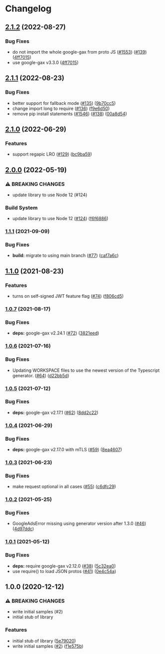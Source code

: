 # Changelog

## [2.1.2](https://github.com/googleapis/nodejs-web-security-scanner/compare/v2.1.1...v2.1.2) (2022-08-27)


### Bug Fixes

* do not import the whole google-gax from proto JS ([#1553](https://github.com/googleapis/nodejs-web-security-scanner/issues/1553)) ([#139](https://github.com/googleapis/nodejs-web-security-scanner/issues/139)) ([4ff7015](https://github.com/googleapis/nodejs-web-security-scanner/commit/4ff701583b66f1f7f80b9c9ab2b2445549a6c81f))
* use google-gax v3.3.0 ([4ff7015](https://github.com/googleapis/nodejs-web-security-scanner/commit/4ff701583b66f1f7f80b9c9ab2b2445549a6c81f))

## [2.1.1](https://github.com/googleapis/nodejs-web-security-scanner/compare/v2.1.0...v2.1.1) (2022-08-23)


### Bug Fixes

* better support for fallback mode ([#135](https://github.com/googleapis/nodejs-web-security-scanner/issues/135)) ([9b70cc5](https://github.com/googleapis/nodejs-web-security-scanner/commit/9b70cc5a238bdf595a0dd05244662e60156de8d1))
* change import long to require ([#136](https://github.com/googleapis/nodejs-web-security-scanner/issues/136)) ([f9e6d50](https://github.com/googleapis/nodejs-web-security-scanner/commit/f9e6d502b1b5c7e47e349dc8569d61853524c519))
* remove pip install statements ([#1546](https://github.com/googleapis/nodejs-web-security-scanner/issues/1546)) ([#138](https://github.com/googleapis/nodejs-web-security-scanner/issues/138)) ([00a8d54](https://github.com/googleapis/nodejs-web-security-scanner/commit/00a8d549df6e346b202e8ea674642769a08cead5))

## [2.1.0](https://github.com/googleapis/nodejs-web-security-scanner/compare/v2.0.0...v2.1.0) (2022-06-29)


### Features

* support regapic LRO ([#129](https://github.com/googleapis/nodejs-web-security-scanner/issues/129)) ([bc9ba59](https://github.com/googleapis/nodejs-web-security-scanner/commit/bc9ba59369cf1945d1352076c01a2139e8d3c1ce))

## [2.0.0](https://github.com/googleapis/nodejs-web-security-scanner/compare/v1.1.1...v2.0.0) (2022-05-19)


### ⚠ BREAKING CHANGES

* update library to use Node 12 (#124)

### Build System

* update library to use Node 12 ([#124](https://github.com/googleapis/nodejs-web-security-scanner/issues/124)) ([f6f6886](https://github.com/googleapis/nodejs-web-security-scanner/commit/f6f6886ac002dbc95b248bdab22c6d6f1fa28ba2))

### [1.1.1](https://www.github.com/googleapis/nodejs-web-security-scanner/compare/v1.1.0...v1.1.1) (2021-09-09)


### Bug Fixes

* **build:** migrate to using main branch ([#77](https://www.github.com/googleapis/nodejs-web-security-scanner/issues/77)) ([caf7a6c](https://www.github.com/googleapis/nodejs-web-security-scanner/commit/caf7a6c7b28c5bc2346edbf5051c991c9ee8f62e))

## [1.1.0](https://www.github.com/googleapis/nodejs-web-security-scanner/compare/v1.0.7...v1.1.0) (2021-08-23)


### Features

* turns on self-signed JWT feature flag ([#74](https://www.github.com/googleapis/nodejs-web-security-scanner/issues/74)) ([f806cd5](https://www.github.com/googleapis/nodejs-web-security-scanner/commit/f806cd5c38d8a04927fb3b57199cd425d5beb9b3))

### [1.0.7](https://www.github.com/googleapis/nodejs-web-security-scanner/compare/v1.0.6...v1.0.7) (2021-08-17)


### Bug Fixes

* **deps:** google-gax v2.24.1 ([#72](https://www.github.com/googleapis/nodejs-web-security-scanner/issues/72)) ([3821eed](https://www.github.com/googleapis/nodejs-web-security-scanner/commit/3821eed56dc35cd476ce8042cdb18792cd9f0821))

### [1.0.6](https://www.github.com/googleapis/nodejs-web-security-scanner/compare/v1.0.5...v1.0.6) (2021-07-16)


### Bug Fixes

* Updating WORKSPACE files to use the newest version of the Typescript generator. ([#64](https://www.github.com/googleapis/nodejs-web-security-scanner/issues/64)) ([d22bb5d](https://www.github.com/googleapis/nodejs-web-security-scanner/commit/d22bb5d52449ee2329f603d2b7c5667e4a74a7f6))

### [1.0.5](https://www.github.com/googleapis/nodejs-web-security-scanner/compare/v1.0.4...v1.0.5) (2021-07-12)


### Bug Fixes

* **deps:** google-gax v2.17.1 ([#62](https://www.github.com/googleapis/nodejs-web-security-scanner/issues/62)) ([8dd2c22](https://www.github.com/googleapis/nodejs-web-security-scanner/commit/8dd2c2291b9cec0d3d2e0af39f44768293037d5c))

### [1.0.4](https://www.github.com/googleapis/nodejs-web-security-scanner/compare/v1.0.3...v1.0.4) (2021-06-29)


### Bug Fixes

* **deps:** google-gax v2.17.0 with mTLS ([#59](https://www.github.com/googleapis/nodejs-web-security-scanner/issues/59)) ([8ea4607](https://www.github.com/googleapis/nodejs-web-security-scanner/commit/8ea4607ee57ab7e876ec2d16a9e32f83b600a5e1))

### [1.0.3](https://www.github.com/googleapis/nodejs-web-security-scanner/compare/v1.0.2...v1.0.3) (2021-06-23)


### Bug Fixes

* make request optional in all cases ([#55](https://www.github.com/googleapis/nodejs-web-security-scanner/issues/55)) ([c6dfc29](https://www.github.com/googleapis/nodejs-web-security-scanner/commit/c6dfc29bf8f9f69f5a94319bb2f3410e7a782e3d))

### [1.0.2](https://www.github.com/googleapis/nodejs-web-security-scanner/compare/v1.0.1...v1.0.2) (2021-05-25)


### Bug Fixes

* GoogleAdsError missing using generator version after 1.3.0 ([#46](https://www.github.com/googleapis/nodejs-web-security-scanner/issues/46)) ([4d97ddc](https://www.github.com/googleapis/nodejs-web-security-scanner/commit/4d97ddc5340c337c6c80bf6c098e0f9a10f26297))

### [1.0.1](https://www.github.com/googleapis/nodejs-web-security-scanner/compare/v1.0.0...v1.0.1) (2021-05-12)


### Bug Fixes

* **deps:** require google-gax v2.12.0 ([#38](https://www.github.com/googleapis/nodejs-web-security-scanner/issues/38)) ([5c32ea0](https://www.github.com/googleapis/nodejs-web-security-scanner/commit/5c32ea032303cd9a5276fd1ccff6a04232541ccd))
* use require() to load JSON protos ([#41](https://www.github.com/googleapis/nodejs-web-security-scanner/issues/41)) ([0e4c54a](https://www.github.com/googleapis/nodejs-web-security-scanner/commit/0e4c54a70ad84df105b9bd9b94078d2d7d2bd43c))

## 1.0.0 (2020-12-12)


### ⚠ BREAKING CHANGES

* write initial samples (#2)
* initial stub of library

### Features

* initial stub of library ([5e79020](https://www.github.com/googleapis/nodejs-web-security-scanner/commit/5e79020df9274bb946122bc87494c4fb037cacfc))
* write initial samples ([#2](https://www.github.com/googleapis/nodejs-web-security-scanner/issues/2)) ([f1e575b](https://www.github.com/googleapis/nodejs-web-security-scanner/commit/f1e575bcac6ab0223e8de3cefee70bb8699ee98d))
